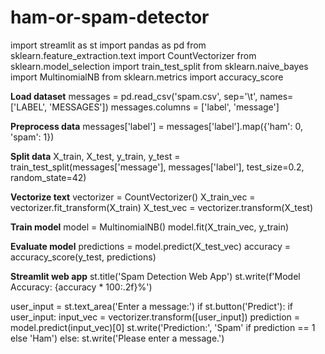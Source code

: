 # ham-or-spam-detector

import streamlit as st import pandas as pd from sklearn.feature_extraction.text import CountVectorizer from sklearn.model_selection import train_test_split from sklearn.naive_bayes import MultinomialNB from sklearn.metrics import accuracy_score

**Load dataset**
messages = pd.read_csv('spam.csv', sep='\t', names=['LABEL', 'MESSAGES']) messages.columns = ['label', 'message']

**Preprocess data**
messages['label'] = messages['label'].map({'ham': 0, 'spam': 1})

**Split data**
X_train, X_test, y_train, y_test = train_test_split(messages['message'], messages['label'], test_size=0.2, random_state=42)

**Vectorize text**
vectorizer = CountVectorizer() X_train_vec = vectorizer.fit_transform(X_train) X_test_vec = vectorizer.transform(X_test)

**Train model**
model = MultinomialNB() model.fit(X_train_vec, y_train)

**Evaluate model**
predictions = model.predict(X_test_vec) accuracy = accuracy_score(y_test, predictions)

**Streamlit web app**
st.title('Spam Detection Web App') st.write(f'Model Accuracy: {accuracy * 100:.2f}%')

user_input = st.text_area('Enter a message:') if st.button('Predict'): if user_input: input_vec = vectorizer.transform([user_input]) prediction = model.predict(input_vec)[0] st.write('Prediction:', 'Spam' if prediction == 1 else 'Ham') else: st.write('Please enter a message.')
